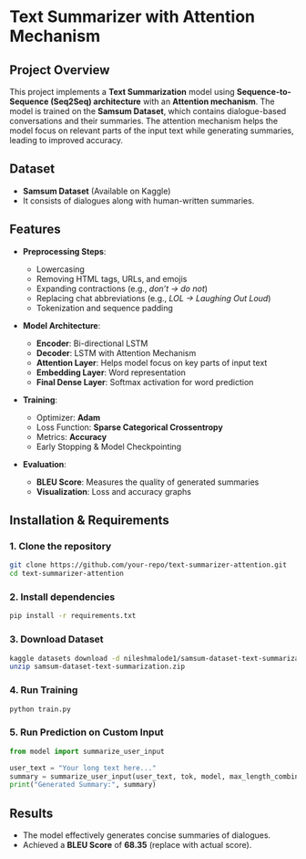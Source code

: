 # **Text Summarizer with Attention Mechanism**  

## **Project Overview**  
This project implements a **Text Summarization** model using **Sequence-to-Sequence (Seq2Seq) architecture** with an **Attention mechanism**. The model is trained on the **Samsum Dataset**, which contains dialogue-based conversations and their summaries. The attention mechanism helps the model focus on relevant parts of the input text while generating summaries, leading to improved accuracy.  

## **Dataset**  
- **Samsum Dataset** (Available on Kaggle)  
- It consists of dialogues along with human-written summaries.  

## **Features**  
- **Preprocessing Steps**:  
  - Lowercasing  
  - Removing HTML tags, URLs, and emojis  
  - Expanding contractions (e.g., *don’t → do not*)  
  - Replacing chat abbreviations (e.g., *LOL → Laughing Out Loud*)  
  - Tokenization and sequence padding  

- **Model Architecture**:  
  - **Encoder**: Bi-directional LSTM  
  - **Decoder**: LSTM with Attention Mechanism  
  - **Attention Layer**: Helps model focus on key parts of input text  
  - **Embedding Layer**: Word representation  
  - **Final Dense Layer**: Softmax activation for word prediction  

- **Training**:  
  - Optimizer: **Adam**  
  - Loss Function: **Sparse Categorical Crossentropy**  
  - Metrics: **Accuracy**  
  - Early Stopping & Model Checkpointing  

- **Evaluation**:  
  - **BLEU Score**: Measures the quality of generated summaries  
  - **Visualization**: Loss and accuracy graphs  

## **Installation & Requirements**  
### **1. Clone the repository**  
```sh
git clone https://github.com/your-repo/text-summarizer-attention.git
cd text-summarizer-attention
```
### **2. Install dependencies**  
```sh
pip install -r requirements.txt
```
### **3. Download Dataset**  
```sh
kaggle datasets download -d nileshmalode1/samsum-dataset-text-summarization
unzip samsum-dataset-text-summarization.zip
```
### **4. Run Training**  
```sh
python train.py
```
### **5. Run Prediction on Custom Input**  
```python
from model import summarize_user_input

user_text = "Your long text here..."
summary = summarize_user_input(user_text, tok, model, max_length_combined)
print("Generated Summary:", summary)
```

## **Results**  
- The model effectively generates concise summaries of dialogues.  
- Achieved a **BLEU Score** of **68.35** (replace with actual score).  
